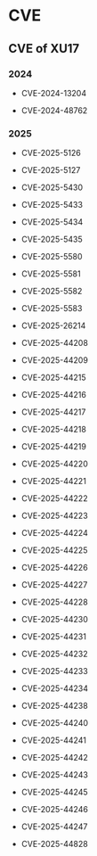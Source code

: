 # CVE
## CVE of XU17

### 2024

- CVE-2024-13204  

- CVE-2024-48762  

### 2025

- CVE-2025-5126  
- CVE-2025-5127  

- CVE-2025-5430

- CVE-2025-5433

- CVE-2025-5434

- CVE-2025-5435

- CVE-2025-5580

- CVE-2025-5581
- CVE-2025-5582
- CVE-2025-5583
- CVE-2025-26214  
- CVE-2025-44208  
- CVE-2025-44209  
- CVE-2025-44215  
- CVE-2025-44216  
- CVE-2025-44217  
- CVE-2025-44218  
- CVE-2025-44219  
- CVE-2025-44220  
- CVE-2025-44221  
- CVE-2025-44222  
- CVE-2025-44223  
- CVE-2025-44224  
- CVE-2025-44225  
- CVE-2025-44226  
- CVE-2025-44227  
- CVE-2025-44228  
- CVE-2025-44230  
- CVE-2025-44231  
- CVE-2025-44232  
- CVE-2025-44233  
- CVE-2025-44234  
- CVE-2025-44238  
- CVE-2025-44240  
- CVE-2025-44241  
- CVE-2025-44242  
- CVE-2025-44243  
- CVE-2025-44245  
- CVE-2025-44246  
- CVE-2025-44247
- CVE-2025-44828
